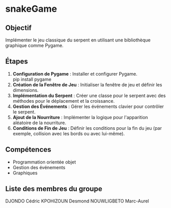 # snakeGame


## Objectif 

Implémenter le jeu classique du serpent en utilisant une bibliothèque graphique comme Pygame.

## Étapes 

1. **Configuration de Pygame** : Installer et configurer Pygame.  
    pip install pygame
2. **Création de la Fenêtre de Jeu** : Initialiser la fenêtre de jeu et définir les dimensions.  
3. **Implémentation du Serpent** : Créer une classe pour le serpent avec des méthodes pour le déplacement et la croissance.  
4. **Gestion des Événements** : Gérer les événements clavier pour contrôler le serpent.  
5. **Ajout de la Nourriture** : Implémenter la logique pour l'apparition aléatoire de la nourriture.  
6. **Conditions de Fin de Jeu** : Définir les conditions pour la fin du jeu (par exemple, collision avec les bords ou avec lui-même).  

## Compétences 

- Programmation orientée objet  
- Gestion des événements  
- Graphiques  


## Liste des membres du groupe

DJONDO Cédric
KPOHIZOUN Desmond
NOUWLIGBETO Marc-Aurel